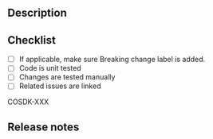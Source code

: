 ## Description
[//]: # (Include a short summary of your changes)
[//]: # (If this is a new feature: attach screenshots or a video if applicable)
[//]: # (If this is a bug fix: include a reproduction path)

## Checklist <!-- Remove any line that's not applicable -->
- [ ] If applicable, make sure Breaking change label is added.
- [ ] Code is unit tested
- [ ] Changes are tested manually
- [ ] Related issues are linked

COSDK-XXX

## Release notes
[//]: # (Use the headers listed below to organize your release notes. Each section should begin with ### followed by a valid label)
[//]: # (Allowed labels: `Breaking changes`, `New`, `Fixed`, `Improved`, `Changed`, `Removed`, `Deprecated`)
[//]: # (Content will be grouped under a specific label until the next header #, ##, or ### is found)
[//]: # (### New)
[//]: # (List any new features or enhancements)
[//]: # (e.g. - Added functionality for user authentication)
[//]: # (### Fixed)
[//]: # (List fixes here)
[//]: # (e.g. - Fixed issue with incorrect data rendering)
